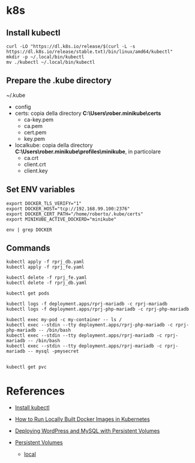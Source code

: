 
# k8s

## Install kubectl

```
curl -LO "https://dl.k8s.io/release/$(curl -L -s https://dl.k8s.io/release/stable.txt)/bin/linux/amd64/kubectl"
mkdir -p ~/.local/bin/kubectl
mv ./kubectl ~/.local/bin/kubectl
```

## Prepare the .kube directory

~/.kube

- config
- certs: copia della directory **C:\Users\rober\.minikube\certs**
  - ca-key.pem
  - ca.pem
  - cert.pem
  - key.pem
- localkube: copia della directory **C:\Users\rober\.minikube\profiles\minikube**, in particolare
  - ca.crt
  - client.crt
  - client.key

## Set ENV variables

```
export DOCKER_TLS_VERIFY="1"
export DOCKER_HOST="tcp://192.168.99.100:2376"
export DOCKER_CERT_PATH="/home/roberto/.kube/certs"
export MINIKUBE_ACTIVE_DOCKERD="minikube"

env | grep DOCKER
```

## Commands

```
kubectl apply -f rprj_db.yaml
kubectl apply -f rprj_fe.yaml

kubectl delete -f rprj_fe.yaml
kubectl delete -f rprj_db.yaml

kubectl get pods

kubectl logs -f deployment.apps/rprj-mariadb -c rprj-mariadb
kubectl logs -f deployment.apps/rprj-php-mariadb -c rprj-php-mariadb

kubectl exec my-pod -c my-container -- ls /
kubectl exec --stdin --tty deployment.apps/rprj-php-mariadb -c rprj-php-mariadb -- /bin/bash
kubectl exec --stdin --tty deployment.apps/rprj-mariadb -c rprj-mariadb -- /bin/bash
kubectl exec --stdin --tty deployment.apps/rprj-mariadb -c rprj-mariadb -- mysql -pmysecret


kubectl get pvc

```

# References

- [Install kubectl](https://kubernetes.io/docs/tasks/tools/install-kubectl/)
- [How to Run Locally Built Docker Images in Kubernetes](https://medium.com/swlh/how-to-run-locally-built-docker-images-in-kubernetes-b28fbc32cc1d)
- [Deploying WordPress and MySQL with Persistent Volumes](https://kubernetes.io/docs/tutorials/stateful-application/mysql-wordpress-persistent-volume/)

- [Persistent Volumes](https://kubernetes.io/docs/concepts/storage/persistent-volumes/)
  - [local](https://kubernetes.io/docs/concepts/storage/volumes/#local)
